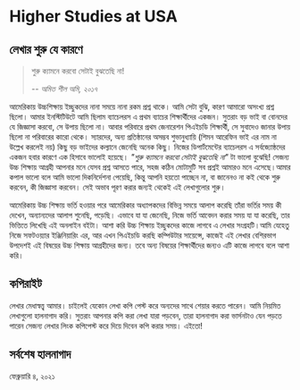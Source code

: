 # Higher Studies at USA

## লেখার শুরু যে কারণে

> শুরু ক্যামনে করবো সেটাই বুঝতেছি না!
>
> -- <cite>অমিত শীল অমি, ২০১৭</cite>

আমেরিকায় উচ্চশিক্ষায় ইচ্ছুকদের নানা সময়ে নানা রকম প্রশ্ন থাকে। আমি সেটা বুঝি, কারণ আমারো অসংখ্য প্রশ্ন ছিলো। আমার ইনস্টিটিউটে আমি ছিলাম ব্যাচেলরস এ প্রথম ব্যাচের শিক্ষার্থীদের একজন। সুতরাং বড় ভাই বা বোনদের যে জিজ্ঞাসা করবো, সে উপায় ছিলো না। আবার পরিবারে প্রথম জেনারেশন পিএইচডি শিক্ষার্থী, সে সুবাদেও জানার উপায় ছিলো না পরিবারের কারো থেকে। স্যারদের,  অন্য প্রতিষ্ঠানের অসম্ভব শুভানুধ্যায়ি (শিমন আরেফিন ভাই এর নাম না উল্লেখ করলেই নয়) কিছু বড় ভাইদের কল্যানে জেনেছি অনেক কিছু। নিজের ডিপার্টমেন্টের ব্যাচেলরস এ সর্বজ্যোষ্ঠদের একজন হবার কারণে এক হিসাবে ভালোই হয়েছে। *"শুরু ক্যামনে করবো সেটাই বুঝতেছি না"* টা ভালো বুঝেছি! সেজন্য উচ্চ শিক্ষায় আগ্রহী আপনার মনে যেসব প্রশ্ন আসতে পারে, সহজ কঠিন মোটামুটি সব প্রশ্নই আমারও মনে এসেছে।আমার কপাল ভালো বলে আমি ভালো দিকনির্দেশনা পেয়েছি, কিন্তু আপনি হয়তো পাচ্ছেন না, বা জানেনও না কই থেকে শুরু করবেন, কী জিজ্ঞাসা করবেন। সেই অভাব পূরণ করার জন্যই থেকেই এই লেখাগুলোর শুরু।

আমেরিকায় উচ্চ শিক্ষায় ভর্তি হওয়ার পরে আমেরিকার অধ্যাপকদের বিভিন্ন সময়ে আলাপ করেছি তাঁরা ভর্তির সময় কী দেখেন, অন্যান্যদের আলাপ শুনেছি, পড়েছি। এভাবে যা যা জেনেছি, নিজে ভর্তি আবেদন করার সময় যা যা করেছি,  তার ভিত্তিতে লিখেছি এই অনলাইন বইটা। আশা করি উচ্চ শিক্ষায় ইচ্ছুকদের কাজে লাগবে এ লেখার সংগ্রহটি।আমি যেহেতু নিজে সফটওয়্যার ইঞ্জিনিয়ারিং এর, আর এখন পিএইচডি করছি কম্পিউটার সায়েন্সে, কাজেই এই লেখার বেশিরভাগ উপদেশই এই বিষয়ের উচ্চ শিক্ষায় আগ্রহীদের জন্য। তবে অন্য বিষয়ের শিক্ষার্থীদের জন্যও এটি কাজে লাগবে বলে আশা করি।

## কপিরাইট

লেখার মেধাস্বত্ত্ব আমার। চাইলেই যেকোন লেখা কপি পেস্ট করে অন্যদের সাথে শেয়ার করতে পারেন।  আমি নিয়মিত লেখাগুলো হালনাগাদ করি। সুতরাং আপনার কপি করা লেখা যারা পড়বেন, তারা হালনাগাদ করা ভার্সনটাও যেন পড়তে পারেন সেজন্য লেখার লিংক কপিপেস্ট করে দিয়ে দিবেন কপি করার সময়। এইতো!

## সর্বশেষ হালনাগাদ

ফেব্রুয়ারি ৪, ২০২১
